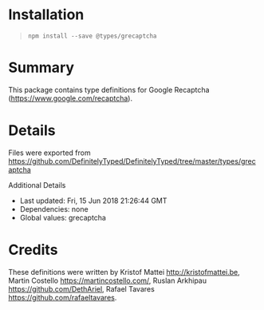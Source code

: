 # Installation
> `npm install --save @types/grecaptcha`

# Summary
This package contains type definitions for Google Recaptcha (https://www.google.com/recaptcha).

# Details
Files were exported from https://github.com/DefinitelyTyped/DefinitelyTyped/tree/master/types/grecaptcha

Additional Details
 * Last updated: Fri, 15 Jun 2018 21:26:44 GMT
 * Dependencies: none
 * Global values: grecaptcha

# Credits
These definitions were written by Kristof Mattei <http://kristofmattei.be>, Martin Costello <https://martincostello.com/>, Ruslan Arkhipau <https://github.com/DethAriel>, Rafael Tavares <https://github.com/rafaeltavares>.

